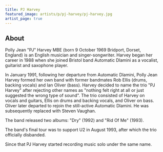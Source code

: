 ```yaml
---
title: PJ Harvey
featured_image: artists/p/pj-harvey/pj-harvey.jpg
artist_page: true
---
```

## About

Polly Jean "PJ" Harvey MBE (born 9 October 1969 Bridport, Dorset, England) is an English musician and singer-songwriter.
Harvey began her career in 1988 when she joined Bristol band Automatic Dlamini as a vocalist, guitarist and saxophone player.

In January 1991, following her departure from Automatic Dlamini, Polly Jean Harvey formed her own band with former bandmates Rob Ellis (drums, backing vocals) and Ian Oliver (bass). Harvey decided to name the trio "PJ Harvey" after rejecting other names as "nothing felt right at all or just suggested the wrong type of sound".
The trio consisted of Harvey on vocals and guitars, Ellis on drums and backing vocals, and Oliver on bass. Oliver later departed to rejoin the still-active Automatic Dlamini. He was subsequently replaced with Steven Vaughan.

The band released two albums: "Dry" (1992) and "Rid Of Me" (1993).

The band's final tour was to support U2 in August 1993, after which the trio officially disbanded.

Since that PJ Harvey started recording music solo under the same name.

